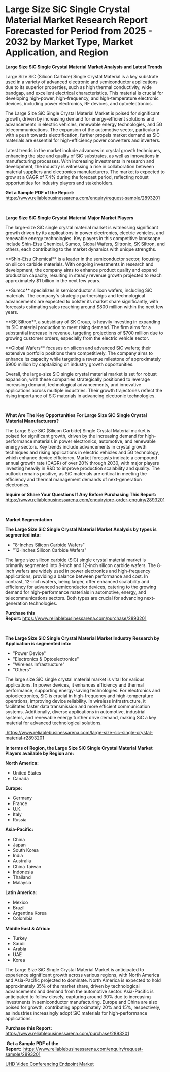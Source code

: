 <p><h1>Large Size SiC Single Crystal Material Market Research Report Forecasted for Period from 2025 -  2032 by Market Type, Market Application, and Region</h1></p><p><strong>Large Size SiC Single Crystal Material Market Analysis and Latest Trends</strong></p>
<p><p>Large Size SiC (Silicon Carbide) Single Crystal Material is a key substrate used in a variety of advanced electronic and semiconductor applications due to its superior properties, such as high thermal conductivity, wide bandgap, and excellent electrical characteristics. This material is crucial for developing high-power, high-frequency, and high-temperature electronic devices, including power electronics, RF devices, and optoelectronics.</p><p>The Large Size SiC Single Crystal Material Market is poised for significant growth, driven by increasing demand for energy-efficient solutions and advancements in electric vehicles, renewable energy technologies, and 5G telecommunications. The expansion of the automotive sector, particularly with a push towards electrification, further propels market demand as SiC materials are essential for high-efficiency power converters and inverters.</p><p>Latest trends in the market include advances in crystal growth techniques, enhancing the size and quality of SiC substrates, as well as innovations in manufacturing processes. With increasing investments in research and development, the industry is witnessing a rise in collaboration between material suppliers and electronics manufacturers. The market is expected to grow at a CAGR of 7.4% during the forecast period, reflecting robust opportunities for industry players and stakeholders.</p></p>
<p><strong>Get a Sample PDF of the Report:&nbsp;</strong> <a href="https://www.reliablebusinessarena.com/enquiry/request-sample/2893201?utm_campaign=2488&utm_medium=2&utm_source=Github&utm_content=ia&utm_term=15032025&utm_id=large-size-sic-single-crystal-material">https://www.reliablebusinessarena.com/enquiry/request-sample/2893201</a></p>
<p>&nbsp;</p>
<p><strong>Large Size SiC Single Crystal Material Major Market Players</strong></p>
<p><p>The large-size SiC single crystal material market is witnessing significant growth driven by its applications in power electronics, electric vehicles, and renewable energy technologies. Key players in this competitive landscape include Shin-Etsu Chemical, Sumco, Global Wafers, Siltronic, SK Siltron, and others, each contributing to the market dynamics with unique strengths.</p><p>**Shin-Etsu Chemical** is a leader in the semiconductor sector, focusing on silicon carbide materials. With ongoing investments in research and development, the company aims to enhance product quality and expand production capacity, resulting in steady revenue growth projected to reach approximately $1 billion in the next few years.</p><p>**Sumco** specializes in semiconductor silicon wafers, including SiC materials. The company's strategic partnerships and technological advancements are expected to bolster its market share significantly, with forecasts estimating sales reaching around $800 million within the next few years.</p><p>**SK Siltron**, a subsidiary of SK Group, is heavily investing in expanding its SiC material production to meet rising demand. The firm aims for a substantial increase in revenue, targeting projections of $700 million due to growing customer orders, especially from the electric vehicle sector.</p><p>**Global Wafers** focuses on silicon and advanced SiC wafers; their extensive portfolio positions them competitively. The company aims to enhance its capacity while targeting a revenue milestone of approximately $900 million by capitalizing on industry growth opportunities.</p><p>Overall, the large-size SiC single crystal material market is set for robust expansion, with these companies strategically positioned to leverage increasing demand, technological advancements, and innovative applications across multiple industries. Their growth trajectories reflect the rising importance of SiC materials in advancing electronic technologies.</p></p>
<p>&nbsp;</p>
<p><strong>What Are The Key Opportunities For Large Size SiC Single Crystal Material Manufacturers?</strong></p>
<p><p>The Large Size SiC (Silicon Carbide) Single Crystal Material market is poised for significant growth, driven by the increasing demand for high-performance materials in power electronics, automotive, and renewable energy sectors. Key trends include advancements in crystal growth techniques and rising applications in electric vehicles and 5G technology, which enhance device efficiency. Market forecasts indicate a compound annual growth rate (CAGR) of over 20% through 2030, with major players investing heavily in R&D to improve production scalability and quality. The outlook remains positive, as SiC materials are critical in meeting the efficiency and thermal management demands of next-generation electronics.</p></p>
<p><strong>Inquire or Share Your Questions If Any Before Purchasing This Report:</strong> <a href="https://www.reliablebusinessarena.com/enquiry/pre-order-enquiry/2893201?utm_campaign=2488&utm_medium=2&utm_source=Github&utm_content=ia&utm_term=15032025&utm_id=large-size-sic-single-crystal-material">https://www.reliablebusinessarena.com/enquiry/pre-order-enquiry/2893201</a></p>
<p>&nbsp;</p>
<p><strong>Market Segmentation</strong></p>
<p><strong>The Large Size SiC Single Crystal Material Market Analysis by types is segmented into:</strong></p>
<p><ul><li>"8-Inches Silicon Carbide Wafers"</li><li>"12-Inches Silicon Carbide Wafers"</li></ul></p>
<p><p>The large size silicon carbide (SiC) single crystal material market is primarily segmented into 8-inch and 12-inch silicon carbide wafers. The 8-inch wafers are widely used in power electronics and high-frequency applications, providing a balance between performance and cost. In contrast, 12-inch wafers, being larger, offer enhanced scalability and efficiency for advanced semiconductor devices, catering to the growing demand for high-performance materials in automotive, energy, and telecommunications sectors. Both types are crucial for advancing next-generation technologies.</p></p>
<p><strong>Purchase this Report:&nbsp;</strong><a href="https://www.reliablebusinessarena.com/purchase/2893201?utm_campaign=2488&utm_medium=2&utm_source=Github&utm_content=ia&utm_term=15032025&utm_id=large-size-sic-single-crystal-material">https://www.reliablebusinessarena.com/purchase/2893201</a></p>
<p>&nbsp;</p>
<p><strong>The Large Size SiC Single Crystal Material Market Industry Research by Application is segmented into:</strong></p>
<p><ul><li>"Power Device"</li><li>"Electronics & Optoelectronics"</li><li>"Wireless Infrastructure"</li><li>"Others"</li></ul></p>
<p><p>The large size SiC single crystal material market is vital for various applications. In power devices, it enhances efficiency and thermal performance, supporting energy-saving technologies. For electronics and optoelectronics, SiC is crucial in high-frequency and high-temperature operations, improving device reliability. In wireless infrastructure, it facilitates faster data transmission and more efficient communication systems. Additionally, diverse applications in automotive, industrial systems, and renewable energy further drive demand, making SiC a key material for advanced technological solutions.</p></p>
<p><a href="https://www.reliablebusinessarena.com/large-size-sic-single-crystal-material-r2893201?utm_campaign=2488&utm_medium=2&utm_source=Github&utm_content=ia&utm_term=15032025&utm_id=large-size-sic-single-crystal-material">&nbsp;https://www.reliablebusinessarena.com/large-size-sic-single-crystal-material-r2893201</a></p>
<p><strong>In terms of Region, the Large Size SiC Single Crystal Material Market Players available by Region are:</strong></p>
<p>
    <p> <strong> North America: </strong>
        <ul>
            <li>United States</li>
            <li>Canada</li>
        </ul>
        </p> 
    <p> <strong> Europe: </strong>
        <ul>
            <li>Germany</li>
            <li>France</li>
            <li>U.K.</li>
            <li>Italy</li>
            <li>Russia</li>
        </ul>
        </p> 
    <p> <strong> Asia-Pacific: </strong>
        <ul>
            <li>China</li>
            <li>Japan</li>
            <li>South Korea</li>
            <li>India</li>
            <li>Australia</li>
            <li>China Taiwan</li>
            <li>Indonesia</li>
            <li>Thailand</li>
            <li>Malaysia</li>
        </ul>
        </p> 
    <p> <strong> Latin America: </strong>
        <ul>
            <li>Mexico</li>
            <li>Brazil</li>
            <li>Argentina Korea</li>
            <li>Colombia</li>
        </ul>
        </p> 
    <p> <strong> Middle East & Africa: </strong>
        <ul>
            <li>Turkey</li>
            <li>Saudi</li>
            <li>Arabia</li>
            <li>UAE</li>
            <li>Korea</li>
        </ul>
    </p>
    </p>
<p><p>The Large Size SiC Single Crystal Material Market is anticipated to experience significant growth across various regions, with North America and Asia-Pacific projected to dominate. North America is expected to hold approximately 35% of the market share, driven by technological advancements and demand from the automotive sector. Asia-Pacific is anticipated to follow closely, capturing around 30% due to increasing investments in semiconductor manufacturing. Europe and China are also poised for growth, contributing approximately 20% and 15%, respectively, as industries increasingly adopt SiC materials for high-performance applications.</p></p>
<p><strong>Purchase this Report: </strong><a href="https://www.reliablebusinessarena.com/purchase/2893201?utm_campaign=2488&utm_medium=2&utm_source=Github&utm_content=ia&utm_term=15032025&utm_id=large-size-sic-single-crystal-material">https://www.reliablebusinessarena.com/purchase/2893201</a></p>
<p>&nbsp;<strong>Get a Sample PDF of the Report:&nbsp;&nbsp;</strong><a href="https://www.reliablebusinessarena.com/enquiry/request-sample/2893201?utm_campaign=2488&utm_medium=2&utm_source=Github&utm_content=ia&utm_term=15032025&utm_id=large-size-sic-single-crystal-material">https://www.reliablebusinessarena.com/enquiry/request-sample/2893201</a></p>
<p><strong></strong></p>
<p><p><a href="https://github.com/sherikacas30/Market-Research-Report-List-1/blob/main/uhd-video-conferencing-endpoint-market.md?utm_campaign=2488&utm_medium=2&utm_source=Github&utm_content=ia&utm_term=15032025&utm_id=large-size-sic-single-crystal-material">UHD Video Conferencing Endpoint Market</a></p></p>